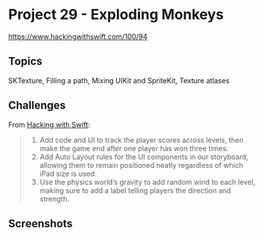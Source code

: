# Project 29 - Exploding Monkeys

https://www.hackingwithswift.com/100/94

## Topics

SKTexture, Filling a path, Mixing UIKit and SpriteKit, Texture atlases

## Challenges

From [Hacking with Swift](https://www.hackingwithswift.com/read/29/6/wrap-up):
>1. Add code and UI to track the player scores across levels, then make the game end after one player has won three times.
>2. Add Auto Layout rules for the UI components in our storyboard, allowing them to remain positioned neatly regardless of which iPad size is used.
>3. Use the physics world’s gravity to add random wind to each level, making sure to add a label telling players the direction and strength.

## Screenshots
